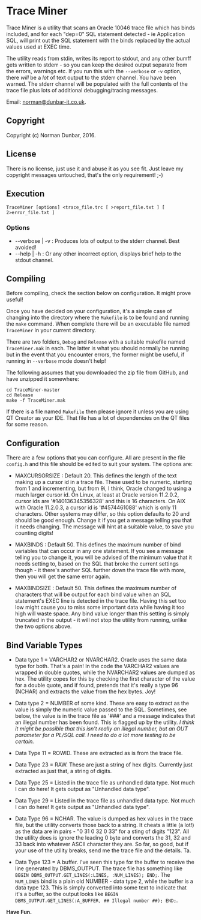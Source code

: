 # Trace Miner

Trace Miner is a utility that scans an Oracle 10046 trace file which has binds included, and for each "dep=0" SQL statement detected - ie Application SQL, will print out the SQL statement with the binds replaced by the actual values used at EXEC time.

The utility reads from stdin, writes its report to stdout, and any other bumff gets written to stderr - so you can keep the desired output separate from the errors, warnings etc. If you run this with the `--verbose` or `-v` option, there _will_ be a _lot_ of text output to the stderr channel. You have been warned. The stderr channel will be populated with the full contents of the trace file plus lots of additional debugging/tracing messages.

Email: <norman@dunbar-it.co.uk>.

## Copyright
Copyright (c) Norman Dunbar, 2016. 

## License

There is no license, just use it and abuse it as you see fit. Just leave my copyright messages untouched, that's the only requirement! ;-)

## Execution

`TraceMiner [options] <trace_file.trc [ >report_file.txt ] [ 2>error_file.txt ]`

### Options
  - --verbose | -v : Produces lots of output to the stderr channel. Best avoided!
  - --help    | -h : Or any other incorrect option, displays brief help to the stdout channel.

## Compiling
Before compiling, check the section below on configuration. It might prove useful!

Once you have decided on your configuration, it's a simple case of changing into the directory where the `Makefile` is to be found and running the `make` command. When complete there will be an executable file named `TraceMiner` in your current directory.

There are two folders, `Debug` and `Release` with a suitable makefile named `TraceMiner.mak` in each. The latter is what you should normally be running but in the event that you encounter errors, the former might be useful, if running in `--verbose` mode doesn't help!

The following assumes that you downloaded the zip file from GitHub, and have unzipped it somewhere:

```
cd TraceMiner-master
cd Release
make -f TraceMiner.mak
```

If there is a file named `Makefile` then please ignore it unless you are using QT Creator as your IDE. That file has a lot of dependencies on the QT files for some reason.

## Configuration
There are a few options that you can configure. All are present in the file `config.h` and this file should be edited to suit your system. The options are:

  - MAXCURSORSIZE : Default 20. This defines the length of the text making up a cursor id in a trace file. These used to be numeric, starting from 1 and incrementing, but from 9i, I think, Oracle changed to using a much larger cursor id. On Linux, at least at Oracle version 11.2.0.2, cursor ids are '#140136345356328' and this is 16 characters. On AIX with Oracle 11.2.0.3, a cursor id is '#4574461088' which is only 11 characters. Other systems may differ, so this option defaults to 20 and should be good enough. Change it if you get a message telling you that it needs changing. The message will hint at a suitable value, to save you counting digits!

  - MAXBINDS : Default 50. This defines the maximum number of bind variables that can occur in any one statement. If you see a message telling you to change it, you will be advised of the minimum value that it needs setting to, based on the SQL that broke the current settings though - it there's another SQL further down the trace file with more, then you will get the same error again.

  - MAXBINDSIZE : Default 50. This defines the maximum number of characters that will be output for each bind value when an SQL statement's EXEC line is detected in the trace file. Having this set too low might cause you to miss some important data while having it too high will waste space. Any bind value longer than this setting is simply truncated in the output - it will not stop the utility from running, unlike the two options above.

## Bind Variable Types

  - Data type 1 = VARCHAR2 or NVARCHAR2. Oracle uses the same data type for both. That's a pain! In the code the VARCHAR2 values are wrapped in double quotes, while the NVARCHAR2 values are dumped as hex. The utility copes for this by checking the first character of the value for a double quote, and if found, pretends that it's really a type 96 (NCHAR) and extracts the value from the hex bytes. Joy!

  - Data type 2 = NUMBER of some kind. These are easy to extract as the value is simply the numeric value passed to the SQL. Sometimes, see below, the value is in the trace file as '###' and a message indicates that an illegal number has been found. This is flagged up by the utility. _I think it might be possible that this isn't really an illegal number, but an OUT parameter for a PL/SQL call. I need to do a lot more testing to be certain._

  - Data Type 11 = ROWID. These are extracted as is from the trace file.

  - Data Type 23 = RAW. These are just a string of hex digits. Currently just extracted as just that, a string of digits.

  - Data Type 25 = Listed in the trace file as unhandled data type. Not much I can do here! It gets output as "Unhandled data type".

  - Data Type 29 = Listed in the trace file as unhandled data type. Not much I can do here! It gets output as "Unhandled data type".

  - Data Type 96 = NCHAR. The value is dumped as hex values in the trace file, but the utility converts those back to a string. It cheats a little (a lot!) as the data are in pairs - "0 31 0 32 0 33" for a sting of digits "123". All the utility does is ignore the leading 0 byte and converts the 31, 32 and 33 back into whatever ASCII character they are. So far, so good, but if your use of the utility breaks, send me the trace file and the details. Ta.

  - Data Type 123 = A buffer. I've seen this type for the buffer to receive the line generated by DBMS_OUTPUT. The trace file has something like `BEGIN DBMS_OUTPUT.GET_LINES(:LINES, :NUM_LINES); END;`. The `NUM_LINES` bind is a plain old NUMBER - data type 2, while the buffer is a data type 123. This is simply converted into some text to indicate that it's a buffer, so the output looks like `BEGIN DBMS_OUTPUT.GET_LINES(:A_BUFFER, ## Illegal number ##); END;`.

__Have Fun.__


